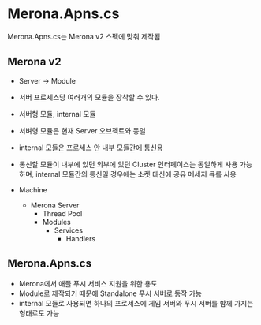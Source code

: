 Merona.Apns.cs
====

Merona.Apns.cs는 Merona v2 스펙에 맞춰 제작됨

Merona v2
----
* Server -> Module
* 서버 프로세스당 여러개의 모듈을 장착할 수 있다.
* 서버형 모듈, internal 모듈
* 서벼형 모듈은 현재 Server 오브젝트와 동일
* internal 모듈은 프로세스 안 내부 모듈간에 통신용
* 통신할 모듈이 내부에 있던 외부에 있던 Cluster 인터페이스는 동일하게 사용 가능하며, internal 모듈간의 통신일 경우에는 소켓 대신에 공유 메세지 큐를 사용

* Machine
  * Merona Server 
    * Thread Pool
    * Modules
      * Services
        * Handlers

Merona.Apns.cs
----
* Merona에서 애플 푸시 서비스 지원을 위한 용도
* Module로 제작되기 때문에 Standalone 푸시 서버로 동작 가능
* internal 모듈로 사용되면 하나의 프로세스에 게임 서버와 푸시 서버를 함께 가지는 형태로도 가능
